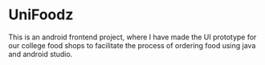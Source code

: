 # UniFoodz
This is an android frontend project, where I have made the UI prototype for our college food shops to facilitate the process of ordering food using java and android studio.
